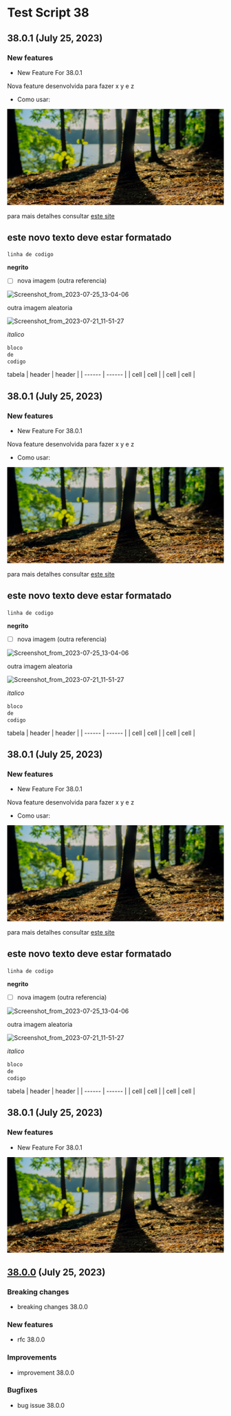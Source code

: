 # Test Script 38
## 38.0.1 (July 25, 2023)
### New features

* New Feature For 38.0.1
 

Nova feature desenvolvida para fazer x y e z

* Como usar:


![Screenshot_from_2023-07-06_14-40-56.png](../../.gitbook/assets/Screenshot_from_2023-07-06_14-40-56.png)


para mais detalhes consultar [este site](google.com)

## este novo texto deve estar formatado

`linha de codigo`

**negrito**

- [ ] nova imagem (outra referencia)

![Screenshot_from_2023-07-25_13-04-06](/uploads/2b124d4c897c0c6a14659e47c8145b95/Screenshot_from_2023-07-25_13-04-06.png)

outra imagem aleatoria

![Screenshot_from_2023-07-21_11-51-27](/uploads/19a24c8314550b34989194b3e5c27a14/Screenshot_from_2023-07-21_11-51-27.png)

_italico_

```
bloco
de 
codigo
```

tabela
| header | header |
| ------ | ------ |
| cell | cell |
| cell | cell |



##  38.0.1 (July 25, 2023)
### New features

* New Feature For 38.0.1
 

Nova feature desenvolvida para fazer x y e z

* Como usar:


![Screenshot_from_2023-07-06_14-40-56.png](../../.gitbook/assets/Screenshot_from_2023-07-06_14-40-56.png)


para mais detalhes consultar [este site](google.com)

## este novo texto deve estar formatado

`linha de codigo`

**negrito**

- [ ] nova imagem (outra referencia)

![Screenshot_from_2023-07-25_13-04-06](/uploads/2b124d4c897c0c6a14659e47c8145b95/Screenshot_from_2023-07-25_13-04-06.png)

outra imagem aleatoria

![Screenshot_from_2023-07-21_11-51-27](/uploads/19a24c8314550b34989194b3e5c27a14/Screenshot_from_2023-07-21_11-51-27.png)

_italico_

```
bloco
de 
codigo
```

tabela
| header | header |
| ------ | ------ |
| cell | cell |
| cell | cell |



##  38.0.1 (July 25, 2023)
### New features

* New Feature For 38.0.1
 

Nova feature desenvolvida para fazer x y e z

* Como usar:


![Screenshot_from_2023-07-06_14-40-56.png](../../.gitbook/assets/Screenshot_from_2023-07-06_14-40-56.png)


para mais detalhes consultar [este site](google.com)

## este novo texto deve estar formatado

`linha de codigo`

**negrito**

- [ ] nova imagem (outra referencia)

![Screenshot_from_2023-07-25_13-04-06](/uploads/2b124d4c897c0c6a14659e47c8145b95/Screenshot_from_2023-07-25_13-04-06.png)

outra imagem aleatoria

![Screenshot_from_2023-07-21_11-51-27](/uploads/19a24c8314550b34989194b3e5c27a14/Screenshot_from_2023-07-21_11-51-27.png)

_italico_

```
bloco
de 
codigo
```

tabela
| header | header |
| ------ | ------ |
| cell | cell |
| cell | cell |



##  38.0.1 (July 25, 2023)
### New features

* New Feature For 38.0.1
 
![Screenshot_from_2023-07-06_14-40-56.png](../../.gitbook/assets/Screenshot_from_2023-07-06_14-40-56.png)




##  [38.0.0](38.0.0.md) (July 25, 2023)
### Breaking changes

* breaking changes 38.0.0

### New features

* rfc 38.0.0

### Improvements

* improvement 38.0.0

### Bugfixes

* bug issue 38.0.0

